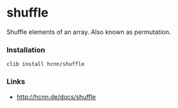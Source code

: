 # shuffle
Shuffle elements of an array. 
Also known as permutation.

### Installation
```
clib install hcnn/shuffle
```

### Links
* http://hcnn.de/docs/shuffle

